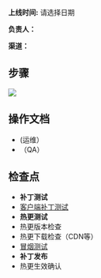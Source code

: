 **上线时间:** 请选择日期

**负责人：**

**渠道：**



## 步骤
![](https://cdn.nlark.com/yuque/0/2024/png/12926950/1712717021505-fc1e5cb2-e924-41c4-a1b9-a635a39948d7.png)

## 操作文档
+ (运维）
+ （QA）

## 检查点
+ **补丁测试**
+ [<u>客户端补丁测试</u>](https://thoughts.teambition.com/workspaces/5df8bf6497d77a00134e3c2a/docs/5e8fcca245db2000016312e9?scroll-to-block=5e9413dd02287d567c249319)
+ **热更测试**
+ 热更版本检查
+ 热更下载检查（CDN等）
+ [<u>冒烟测试</u>](https://thoughts.teambition.com/workspaces/5df8bf6497d77a00134e3c2a/docs/5e8fcc9971a8790001298598)
+ **补丁发布**
+ 热更生效确认

